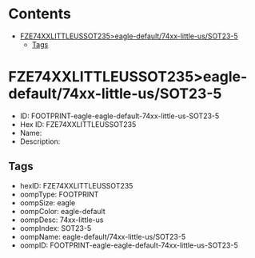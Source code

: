 



Contents
========

* [FZE74XXLITTLEUSSOT235>eagle-default/74xx-little-us/SOT23-5](#fze74xxlittleussot235eagle-default74xx-little-ussot23-5)
	* [Tags](#tags)

# FZE74XXLITTLEUSSOT235>eagle-default/74xx-little-us/SOT23-5

- ID: FOOTPRINT-eagle-eagle-default-74xx-little-us-SOT23-5
- Hex ID: FZE74XXLITTLEUSSOT235
- Name: 
- Description: 

## Tags

- hexID: FZE74XXLITTLEUSSOT235
- oompType: FOOTPRINT
- oompSize: eagle
- oompColor: eagle-default
- oompDesc: 74xx-little-us
- oompIndex: SOT23-5
- oompName: eagle-default/74xx-little-us/SOT23-5
- oompID: FOOTPRINT-eagle-eagle-default-74xx-little-us-SOT23-5
